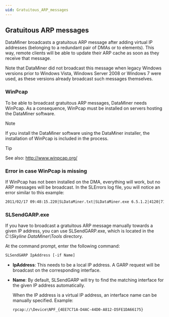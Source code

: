 ```yaml
---
uid: Gratuitous_ARP_messages
---
```


## Gratuitous ARP messages

DataMiner broadcasts a gratuitous ARP message after adding virtual IP addresses (belonging to a redundant pair of DMAs or to elements). This way, remote clients will be able to update their ARP cache as soon as they receive that message.

Note that DataMiner did not broadcast this message when legacy Windows versions prior to Windows Vista, Windows Server 2008 or Windows 7 were used, as these versions already broadcast such messages themselves.

### WinPcap

To be able to broadcast gratuitous ARP messages, DataMiner needs WinPcap. As a consequence, WinPcap must be installed on servers hosting the DataMiner software.

> [!NOTE]
> If you install the DataMiner software using the DataMiner installer, the installation of WinPcap is included in the process.

> [!TIP]
> See also:
> <http://www.winpcap.org/>

### Error in case WinPcap is missing

If WinPcap has not been installed on the DMA, everything will work, but no ARP messages will be broadcast. In the SLErrors log file, you will notice an error similar to this example:

```txt
2011/02/17 09:48:15.220|SLDataMiner.txt|SLDataMiner.exe 6.5.1.2|4120|7112| CHardware::AddIPAddress()|ERR|-1|Failed to send out Gratuitous ARP message for added IP address 10.10.51.98. WinPcap is probably not installed on the system. (0xc0000135h; C:\Skyline DataMiner\Tools\SLSendGARP.exe 10.10.51.98  -if "rpcap://\Device\NPF_{4EE7C71A-D4AC-44D0-A812-D5FE1DA66175}")
```

### SLSendGARP.exe

If you have to broadcast a gratuitous ARP message manually towards a given IP address, you can use SLSendGARP.exe, which is located in the *C:\\Skyline DataMiner\\Tools* directory.

At the command prompt, enter the following command:

```txt
SLSendGARP IpAddress [-if Name]
```

- **IpAddress**: This needs to be a local IP address. A GARP request will be broadcast on the corresponding interface.

- **Name**: By default, SLSendGARP will try to find the matching interface for the given IP address automatically.

    When the IP address is a virtual IP address, an interface name can be manually specified.     Example:

    ```txt
    rpcap://\Device\NPF_{4EE7C71A-D4AC-44D0-A812-D5FE1DA66175}
    ```
